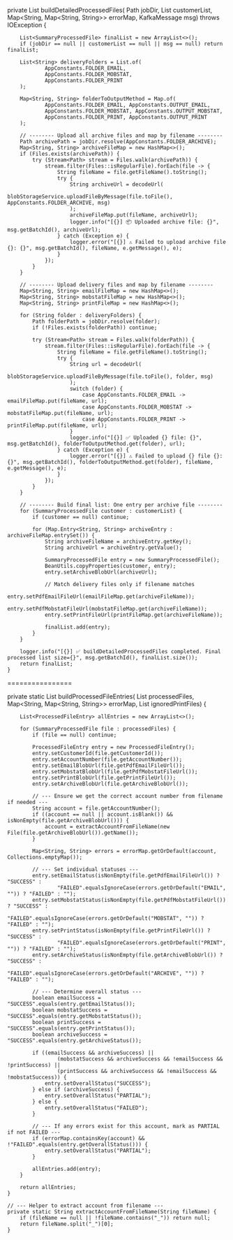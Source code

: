 private List<SummaryProcessedFile> buildDetailedProcessedFiles(
            Path jobDir,
            List<SummaryProcessedFile> customerList,
            Map<String, Map<String, String>> errorMap,
            KafkaMessage msg) throws IOException {

        List<SummaryProcessedFile> finalList = new ArrayList<>();
        if (jobDir == null || customerList == null || msg == null) return finalList;

        List<String> deliveryFolders = List.of(
                AppConstants.FOLDER_EMAIL,
                AppConstants.FOLDER_MOBSTAT,
                AppConstants.FOLDER_PRINT
        );

        Map<String, String> folderToOutputMethod = Map.of(
                AppConstants.FOLDER_EMAIL, AppConstants.OUTPUT_EMAIL,
                AppConstants.FOLDER_MOBSTAT, AppConstants.OUTPUT_MOBSTAT,
                AppConstants.FOLDER_PRINT, AppConstants.OUTPUT_PRINT
        );

        // -------- Upload all archive files and map by filename --------
        Path archivePath = jobDir.resolve(AppConstants.FOLDER_ARCHIVE);
        Map<String, String> archiveFileMap = new HashMap<>();
        if (Files.exists(archivePath)) {
            try (Stream<Path> stream = Files.walk(archivePath)) {
                stream.filter(Files::isRegularFile).forEach(file -> {
                    String fileName = file.getFileName().toString();
                    try {
                        String archiveUrl = decodeUrl(
                                blobStorageService.uploadFileByMessage(file.toFile(), AppConstants.FOLDER_ARCHIVE, msg)
                        );
                        archiveFileMap.put(fileName, archiveUrl);
                        logger.info("[{}] 📦 Uploaded archive file: {}", msg.getBatchId(), archiveUrl);
                    } catch (Exception e) {
                        logger.error("[{}] ⚠️ Failed to upload archive file {}: {}", msg.getBatchId(), fileName, e.getMessage(), e);
                    }
                });
            }
        }

        // -------- Upload delivery files and map by filename --------
        Map<String, String> emailFileMap = new HashMap<>();
        Map<String, String> mobstatFileMap = new HashMap<>();
        Map<String, String> printFileMap = new HashMap<>();

        for (String folder : deliveryFolders) {
            Path folderPath = jobDir.resolve(folder);
            if (!Files.exists(folderPath)) continue;

            try (Stream<Path> stream = Files.walk(folderPath)) {
                stream.filter(Files::isRegularFile).forEach(file -> {
                    String fileName = file.getFileName().toString();
                    try {
                        String url = decodeUrl(
                                blobStorageService.uploadFileByMessage(file.toFile(), folder, msg)
                        );
                        switch (folder) {
                            case AppConstants.FOLDER_EMAIL -> emailFileMap.put(fileName, url);
                            case AppConstants.FOLDER_MOBSTAT -> mobstatFileMap.put(fileName, url);
                            case AppConstants.FOLDER_PRINT -> printFileMap.put(fileName, url);
                        }
                        logger.info("[{}] ✅ Uploaded {} file: {}", msg.getBatchId(), folderToOutputMethod.get(folder), url);
                    } catch (Exception e) {
                        logger.error("[{}] ⚠️ Failed to upload {} file {}: {}", msg.getBatchId(), folderToOutputMethod.get(folder), fileName, e.getMessage(), e);
                    }
                });
            }
        }

        // -------- Build final list: One entry per archive file --------
        for (SummaryProcessedFile customer : customerList) {
            if (customer == null) continue;

            for (Map.Entry<String, String> archiveEntry : archiveFileMap.entrySet()) {
                String archiveFileName = archiveEntry.getKey();
                String archiveUrl = archiveEntry.getValue();

                SummaryProcessedFile entry = new SummaryProcessedFile();
                BeanUtils.copyProperties(customer, entry);
                entry.setArchiveBlobUrl(archiveUrl);

                // Match delivery files only if filename matches
                entry.setPdfEmailFileUrl(emailFileMap.get(archiveFileName));
                entry.setPdfMobstatFileUrl(mobstatFileMap.get(archiveFileName));
                entry.setPrintFileUrl(printFileMap.get(archiveFileName));

                finalList.add(entry);
            }
        }

        logger.info("[{}] ✅ buildDetailedProcessedFiles completed. Final processed list size={}", msg.getBatchId(), finalList.size());
        return finalList;
    }

================

private static List<ProcessedFileEntry> buildProcessedFileEntries(
            List<SummaryProcessedFile> processedFiles,
            Map<String, Map<String, String>> errorMap,
            List<PrintFile> ignoredPrintFiles) {

        List<ProcessedFileEntry> allEntries = new ArrayList<>();

        for (SummaryProcessedFile file : processedFiles) {
            if (file == null) continue;

            ProcessedFileEntry entry = new ProcessedFileEntry();
            entry.setCustomerId(file.getCustomerId());
            entry.setAccountNumber(file.getAccountNumber());
            entry.setEmailBlobUrl(file.getPdfEmailFileUrl());
            entry.setMobstatBlobUrl(file.getPdfMobstatFileUrl());
            entry.setPrintBlobUrl(file.getPrintFileUrl());
            entry.setArchiveBlobUrl(file.getArchiveBlobUrl());

            // --- Ensure we get the correct account number from filename if needed ---
            String account = file.getAccountNumber();
            if ((account == null || account.isBlank()) && isNonEmpty(file.getArchiveBlobUrl())) {
                account = extractAccountFromFileName(new File(file.getArchiveBlobUrl()).getName());
            }

            Map<String, String> errors = errorMap.getOrDefault(account, Collections.emptyMap());

            // --- Set individual statuses ---
            entry.setEmailStatus(isNonEmpty(file.getPdfEmailFileUrl()) ? "SUCCESS" :
                    "FAILED".equalsIgnoreCase(errors.getOrDefault("EMAIL", "")) ? "FAILED" : "");
            entry.setMobstatStatus(isNonEmpty(file.getPdfMobstatFileUrl()) ? "SUCCESS" :
                    "FAILED".equalsIgnoreCase(errors.getOrDefault("MOBSTAT", "")) ? "FAILED" : "");
            entry.setPrintStatus(isNonEmpty(file.getPrintFileUrl()) ? "SUCCESS" :
                    "FAILED".equalsIgnoreCase(errors.getOrDefault("PRINT", "")) ? "FAILED" : "");
            entry.setArchiveStatus(isNonEmpty(file.getArchiveBlobUrl()) ? "SUCCESS" :
                    "FAILED".equalsIgnoreCase(errors.getOrDefault("ARCHIVE", "")) ? "FAILED" : "");

            // --- Determine overall status ---
            boolean emailSuccess = "SUCCESS".equals(entry.getEmailStatus());
            boolean mobstatSuccess = "SUCCESS".equals(entry.getMobstatStatus());
            boolean printSuccess = "SUCCESS".equals(entry.getPrintStatus());
            boolean archiveSuccess = "SUCCESS".equals(entry.getArchiveStatus());

            if ((emailSuccess && archiveSuccess) ||
                    (mobstatSuccess && archiveSuccess && !emailSuccess && !printSuccess) ||
                    (printSuccess && archiveSuccess && !emailSuccess && !mobstatSuccess)) {
                entry.setOverallStatus("SUCCESS");
            } else if (archiveSuccess) {
                entry.setOverallStatus("PARTIAL");
            } else {
                entry.setOverallStatus("FAILED");
            }

            // --- If any errors exist for this account, mark as PARTIAL if not FAILED ---
            if (errorMap.containsKey(account) && !"FAILED".equals(entry.getOverallStatus())) {
                entry.setOverallStatus("PARTIAL");
            }

            allEntries.add(entry);
        }

        return allEntries;
    }

    // --- Helper to extract account from filename ---
    private static String extractAccountFromFileName(String fileName) {
        if (fileName == null || !fileName.contains("_")) return null;
        return fileName.split("_")[0];
    }
